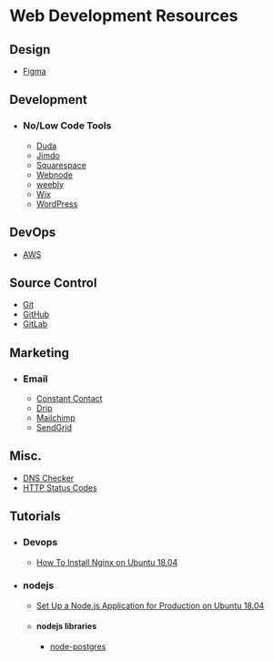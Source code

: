 # Web Development Resources

## Design
- [Figma](https://www.figma.com "Figma")


## Development
- ### No/Low Code Tools
  - [Duda](https://www.duda.co/ "Duda")
  - [Jimdo](https://www.jimdo.com/ "Jimdo")
  - [Squarespace](https://www.squarespace.com/ "Squarespace")
  - [Webnode](https://us.webnode.com/ "Webnode")
  - [weebly](https://www.weebly.com/ "weebly")
  - [Wix](https://www.wix.com/ "Wix")
  - [WordPress](https://www.wordpress.org "WordPress")

## DevOps
- [AWS](https://aws.amazon.com "AWS")

## Source Control
- [Git](https://git-scm.com/ "Git")
- [GitHub](https://github.com/ "GitHub")
- [GitLab](https://gitlab.com/ "GitLab")

## Marketing
- ### Email
  - [Constant Contact](https://constantcontact.com "Constant Contact")
  - [Drip](https://drip.com "Drip")
  - [Mailchimp](https://mailchimp.com "Mailchimp")
  - [SendGrid](https://sendgrid.com "SendGrid")

## Misc.
- [DNS Checker](https://dnschecker.org/ "DNSChecker.org")
- [HTTP Status Codes](https://httpstatuses.com/ "HttpStatues.com")

## Tutorials
- ### Devops
  - [How To Install Nginx on Ubuntu 18.04](https://www.digitalocean.com/community/tutorials/how-to-install-nginx-on-ubuntu-18-04 "Digital ocean")
- ### nodejs
   - [Set Up a Node.js Application for Production on Ubuntu 18.04](https://www.digitalocean.com/community/tutorials/how-to-set-up-a-node-js-application-for-production-on-ubuntu-18-04)
   - #### nodejs libraries
      - [node-postgres](https://node-postgres.com/)